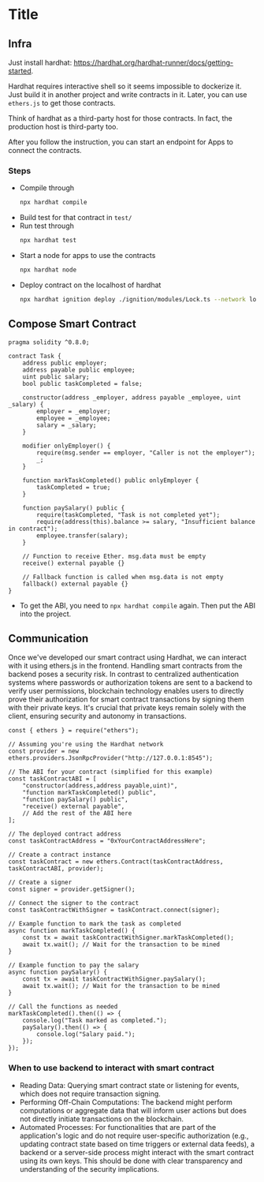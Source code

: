 # Title

## Infra

Just install hardhat: https://hardhat.org/hardhat-runner/docs/getting-started.

Hardhat requires interactive shell so it seems impossible to dockerize it. Just build it in another project and write contracts in it. Later, you can use `ethers.js` to get those contracts.

Think of hardhat as a third-party host for those contracts. In fact, the production host is third-party too.

After you follow the instruction, you can start an endpoint for Apps to connect the contracts.

### Steps

* Compile through
  ```bash
  npx hardhat compile
  ```
* Build test for that contract in `test/`
* Run test through 
  ```bash
  npx hardhat test
  ```
* Start a node for apps to use the contracts
  ```bash
  npx hardhat node
  ```
* Deploy contract on the localhost of hardhat
  ```bash
  npx hardhat ignition deploy ./ignition/modules/Lock.ts --network localhost
  ```

## Compose Smart Contract

```solidity
pragma solidity ^0.8.0;

contract Task {
    address public employer;
    address payable public employee;
    uint public salary;
    bool public taskCompleted = false;

    constructor(address _employer, address payable _employee, uint _salary) {
        employer = _employer;
        employee = _employee;
        salary = _salary;
    }

    modifier onlyEmployer() {
        require(msg.sender == employer, "Caller is not the employer");
        _;
    }

    function markTaskCompleted() public onlyEmployer {
        taskCompleted = true;
    }

    function paySalary() public {
        require(taskCompleted, "Task is not completed yet");
        require(address(this).balance >= salary, "Insufficient balance in contract");
        employee.transfer(salary);
    }

    // Function to receive Ether. msg.data must be empty
    receive() external payable {}

    // Fallback function is called when msg.data is not empty
    fallback() external payable {}
}
```

* To get the ABI, you need to `npx hardhat compile` again. Then put the ABI into the project.

## Communication

Once we've developed our smart contract using Hardhat, we can interact with it using ethers.js in the frontend. Handling smart contracts from the backend poses a security risk. In contrast to centralized authentication systems where passwords or authorization tokens are sent to a backend to verify user permissions, blockchain technology enables users to directly prove their authorization for smart contract transactions by signing them with their private keys. It's crucial that private keys remain solely with the client, ensuring security and autonomy in transactions.

```JS
const { ethers } = require("ethers");

// Assuming you're using the Hardhat network
const provider = new ethers.providers.JsonRpcProvider("http://127.0.0.1:8545");

// The ABI for your contract (simplified for this example)
const taskContractABI = [
    "constructor(address,address payable,uint)",
    "function markTaskCompleted() public",
    "function paySalary() public",
    "receive() external payable",
    // Add the rest of the ABI here
];

// The deployed contract address
const taskContractAddress = "0xYourContractAddressHere";

// Create a contract instance
const taskContract = new ethers.Contract(taskContractAddress, taskContractABI, provider);

// Create a signer
const signer = provider.getSigner();

// Connect the signer to the contract
const taskContractWithSigner = taskContract.connect(signer);

// Example function to mark the task as completed
async function markTaskCompleted() {
    const tx = await taskContractWithSigner.markTaskCompleted();
    await tx.wait(); // Wait for the transaction to be mined
}

// Example function to pay the salary
async function paySalary() {
    const tx = await taskContractWithSigner.paySalary();
    await tx.wait(); // Wait for the transaction to be mined
}

// Call the functions as needed
markTaskCompleted().then(() => {
    console.log("Task marked as completed.");
    paySalary().then(() => {
        console.log("Salary paid.");
    });
});
```

### When to use backend to interact with smart contract

* Reading Data: Querying smart contract state or listening for events, which does not require transaction signing.
* Performing Off-Chain Computations: The backend might perform computations or aggregate data that will inform user actions but does not directly initiate transactions on the blockchain.
* Automated Processes: For functionalities that are part of the application's logic and do not require user-specific authorization (e.g., updating contract state based on time triggers or external data feeds), a backend or a server-side process might interact with the smart contract using its own keys. This should be done with clear transparency and understanding of the security implications.
